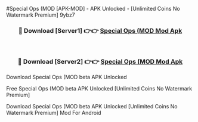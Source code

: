 #Special Ops (MOD [APK-MOD] - APK Unlocked - [Unlimited Coins No Watermark Premium] 9ybz7



<div align="center">

<h3>🔴 Download [Server1] 👉👉 <a href="https://momento.my/?title=Special_Ops_(MOD">Special Ops (MOD Mod Apk</a></h3><br>

<h3>🔴 Download [Server2] 👉👉 <a href="https://momento.my/?title=Special_Ops_(MOD">Special Ops (MOD Mod Apk</a></h3>
</div>



Download Special Ops (MOD beta APK Unlocked

Free Special Ops (MOD beta APK Unlocked [Unlimited Coins No Watermark Premium]

Download Special Ops (MOD beta APK Unlocked [Unlimited Coins No Watermark Premium] Mod For Android
